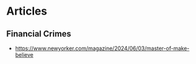# Articles

## Financial Crimes 
* https://www.newyorker.com/magazine/2024/06/03/master-of-make-believe
